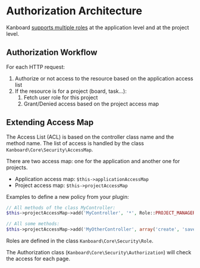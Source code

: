 Authorization Architecture
==========================

Kanboard [supports multiple roles](roles.markdown) at the application level and at the project level.

Authorization Workflow
----------------------

For each HTTP request:

1. Authorize or not access to the resource based on the application access list
2. If the resource is for a project (board, task...):
    1. Fetch user role for this project
    2. Grant/Denied access based on the project access map

Extending Access Map
--------------------

The Access List (ACL) is based on the controller class name and the method name.
The list of access is handled by the class `Kanboard\Core\Security\AccessMap`.

There are two access map: one for the application and another one for projects.

- Application access map: `$this->applicationAccessMap`
- Project access map: `$this->projectAccessMap`

Examples to define a new policy from your plugin:

```php
// All methods of the class MyController:
$this->projectAccessMap->add('MyController', '*', Role::PROJECT_MANAGER);

// All some methods:
$this->projectAccessMap->add('MyOtherController', array('create', 'save'), Role::PROJECT_MEMBER);
```

Roles are defined in the class `Kanboard\Core\Security\Role`.

The Authorization class (`Kanboard\Core\Security\Authorization`) will check the access for each page.
